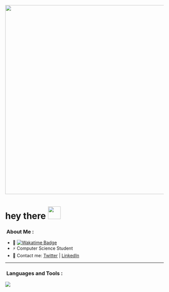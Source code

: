 <p align="center"><img src="https://media.licdn.com/dms/image/D4D16AQH6VDTQuhqu0Q/profile-displaybackgroundimage-shrink_350_1400/0/1704738922030?e=1710374400&v=beta&t=YXnYL_bGIi7oePCC_qsU9oFAZvxctMMuHqRflMlHxzs" width="600"/></p>

<h1 align="left">hey there <img src="https://media.giphy.com/media/hvRJCLFzcasrR4ia7z/giphy.gif" width="40"></h1>

### &nbsp;About Me :
- 🚀 <a href="https://wakatime.com/@mochaaless"> <img src="https://wakatime.com/badge/user/018b821c-d9fc-42c8-b52e-7adba12899a1.svg" alt="Wakatime Badge" > </a>
- ⚡ Computer Science Student
- 💬 Contact me: [Twitter](https://twitter.com/mochaaless) | [LinkedIn](https://www.linkedin.com/in/david-mochales/)
  
---

### &nbsp;Languages and Tools :
![](https://skillicons.dev/icons?i=py,ts,java,cpp,mongodb,mysql,postman,git,vscode&theme=light&perline=25)
